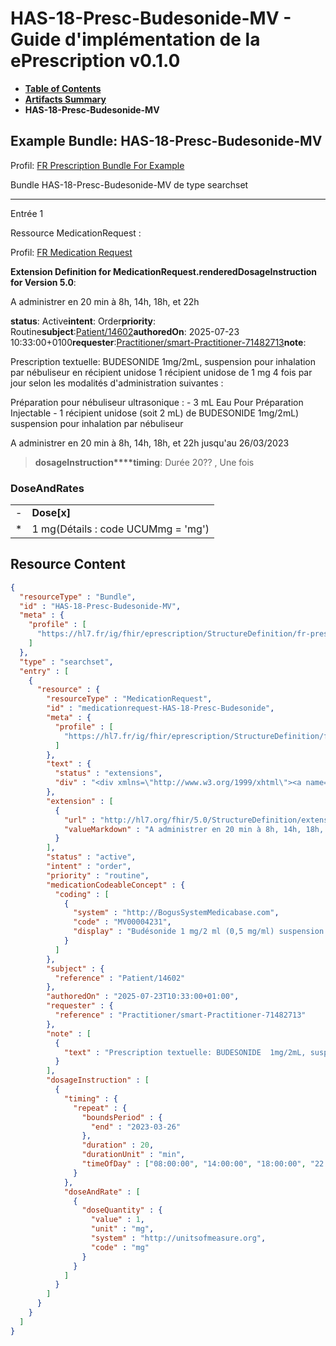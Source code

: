 # HAS-18-Presc-Budesonide-MV - Guide d'implémentation de la ePrescription v0.1.0

* [**Table of Contents**](toc.md)
* [**Artifacts Summary**](artifacts.md)
* **HAS-18-Presc-Budesonide-MV**

## Example Bundle: HAS-18-Presc-Budesonide-MV

Profil: [FR Prescription Bundle For Example](StructureDefinition-fr-prescription-bundle-for-example.md)

Bundle HAS-18-Presc-Budesonide-MV de type searchset

-------

Entrée 1

Ressource MedicationRequest :

> 

Profil: [FR Medication Request](StructureDefinition-fr-medicationrequest.md)

**Extension Definition for MedicationRequest.renderedDosageInstruction for Version 5.0**:

A administrer en 20 min à 8h, 14h, 18h, et 22h

**status**: Active**intent**: Order**priority**: Routine**subject**:[Patient/14602](Patient/14602)**authoredOn**: 2025-07-23 10:33:00+0100**requester**:[Practitioner/smart-Practitioner-71482713](Practitioner/smart-Practitioner-71482713)**note**:
> 

Prescription textuelle: BUDESONIDE 1mg/2mL, suspension pour inhalation par nébuliseur en récipient unidose 1 récipient unidose de 1 mg 4 fois par jour selon les modalités d'administration suivantes :

Préparation pour nébuliseur ultrasonique : - 3 mL Eau Pour Préparation Injectable - 1 récipient unidose (soit 2 mL) de BUDESONIDE 1mg/2mL) suspension pour inhalation par nébuliseur

A administrer en 20 min à 8h, 14h, 18h, et 22h jusqu'au 26/03/2023


> **dosageInstruction****timing**: Durée 20?? , Une fois

### DoseAndRates

| | |
| :--- | :--- |
| - | **Dose[x]** |
| * | 1 mg(Détails : code UCUMmg = 'mg') |





## Resource Content

```json
{
  "resourceType" : "Bundle",
  "id" : "HAS-18-Presc-Budesonide-MV",
  "meta" : {
    "profile" : [
      "https://hl7.fr/ig/fhir/eprescription/StructureDefinition/fr-prescription-bundle-for-example"
    ]
  },
  "type" : "searchset",
  "entry" : [
    {
      "resource" : {
        "resourceType" : "MedicationRequest",
        "id" : "medicationrequest-HAS-18-Presc-Budesonide",
        "meta" : {
          "profile" : [
            "https://hl7.fr/ig/fhir/eprescription/StructureDefinition/fr-medicationrequest"
          ]
        },
        "text" : {
          "status" : "extensions",
          "div" : "<div xmlns=\"http://www.w3.org/1999/xhtml\"><a name=\"MedicationRequest_medicationrequest-HAS-18-Presc-Budesonide\"> </a><p class=\"res-header-id\"><b>Narratif généré : PrescriptionMédicamenteuseTODO medicationrequest-HAS-18-Presc-Budesonide</b></p><a name=\"medicationrequest-HAS-18-Presc-Budesonide\"> </a><a name=\"hcmedicationrequest-HAS-18-Presc-Budesonide\"> </a><div style=\"display: inline-block; background-color: #d9e0e7; padding: 6px; margin: 4px; border: 1px solid #8da1b4; border-radius: 5px; line-height: 60%\"><p style=\"margin-bottom: 0px\"/><p style=\"margin-bottom: 0px\">Profil: <a href=\"StructureDefinition-fr-medicationrequest.html\">FR Medication Request</a></p></div><p><b>Extension Definition for MedicationRequest.renderedDosageInstruction for Version 5.0</b>: </p><div><p>A administrer en 20 min à 8h, 14h, 18h, et 22h</p>\n</div><p><b>status</b>: Active</p><p><b>intent</b>: Order</p><p><b>priority</b>: Routine</p><p><b>medication</b>: <span title=\"Codes :{http://BogusSystemMedicabase.com MV00004231}\">Budésonide 1 mg/2 ml (0,5 mg/ml) suspension pour inhalation par nébuliseur en récipient unidose</span></p><p><b>subject</b>: <a href=\"Patient/14602\">Patient/14602</a></p><p><b>authoredOn</b>: 2025-07-23 10:33:00+0100</p><p><b>requester</b>: <a href=\"Practitioner/smart-Practitioner-71482713\">Practitioner/smart-Practitioner-71482713</a></p><p><b>note</b>: </p><blockquote><div><p>Prescription textuelle: BUDESONIDE  1mg/2mL, suspension pour inhalation par nébuliseur en récipient unidose\n1 récipient unidose de 1 mg 4 fois par jour selon les modalités d'administration  suivantes :</p>\n<p>Préparation pour nébuliseur ultrasonique :\n- 3 mL Eau Pour Préparation Injectable\n- 1 récipient unidose (soit 2 mL) de BUDESONIDE  1mg/2mL) suspension pour inhalation par nébuliseur</p>\n<p>A administrer en 20 min à 8h, 14h, 18h, et 22h  jusqu'au 26/03/2023</p>\n</div></blockquote><blockquote><p><b>dosageInstruction</b></p><p><b>timing</b>: Durée 20?? , Une fois</p><h3>DoseAndRates</h3><table class=\"grid\"><tr><td style=\"display: none\">-</td><td><b>Dose[x]</b></td></tr><tr><td style=\"display: none\">*</td><td>1 mg<span style=\"background: LightGoldenRodYellow\"> (Détails : code UCUMmg = 'mg')</span></td></tr></table></blockquote></div>"
        },
        "extension" : [
          {
            "url" : "http://hl7.org/fhir/5.0/StructureDefinition/extension-MedicationRequest.renderedDosageInstruction",
            "valueMarkdown" : "A administrer en 20 min à 8h, 14h, 18h, et 22h"
          }
        ],
        "status" : "active",
        "intent" : "order",
        "priority" : "routine",
        "medicationCodeableConcept" : {
          "coding" : [
            {
              "system" : "http://BogusSystemMedicabase.com",
              "code" : "MV00004231",
              "display" : "Budésonide 1 mg/2 ml (0,5 mg/ml) suspension pour inhalation par nébuliseur en récipient unidose"
            }
          ]
        },
        "subject" : {
          "reference" : "Patient/14602"
        },
        "authoredOn" : "2025-07-23T10:33:00+01:00",
        "requester" : {
          "reference" : "Practitioner/smart-Practitioner-71482713"
        },
        "note" : [
          {
            "text" : "Prescription textuelle: BUDESONIDE  1mg/2mL, suspension pour inhalation par nébuliseur en récipient unidose \n1 récipient unidose de 1 mg 4 fois par jour selon les modalités d'administration  suivantes : \n\nPréparation pour nébuliseur ultrasonique : \n     - 3 mL Eau Pour Préparation Injectable \n     - 1 récipient unidose (soit 2 mL) de BUDESONIDE  1mg/2mL) suspension pour inhalation par nébuliseur\n\nA administrer en 20 min à 8h, 14h, 18h, et 22h  jusqu'au 26/03/2023"
          }
        ],
        "dosageInstruction" : [
          {
            "timing" : {
              "repeat" : {
                "boundsPeriod" : {
                  "end" : "2023-03-26"
                },
                "duration" : 20,
                "durationUnit" : "min",
                "timeOfDay" : ["08:00:00", "14:00:00", "18:00:00", "22:00:00"]
              }
            },
            "doseAndRate" : [
              {
                "doseQuantity" : {
                  "value" : 1,
                  "unit" : "mg",
                  "system" : "http://unitsofmeasure.org",
                  "code" : "mg"
                }
              }
            ]
          }
        ]
      }
    }
  ]
}

```
